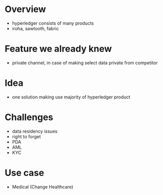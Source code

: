 # Overview
* hyperledger consists of many products
* iroha, sawtooth, fabric

# Feature we already knew
* private channel, in case of making select data private from competitor

# Idea
* one solution making use majority of hyperledger product

# Challenges
* data residency issues
* right to forget
* PDA
* AML
* KYC

# Use case
* Medical (Change Healthcare)
